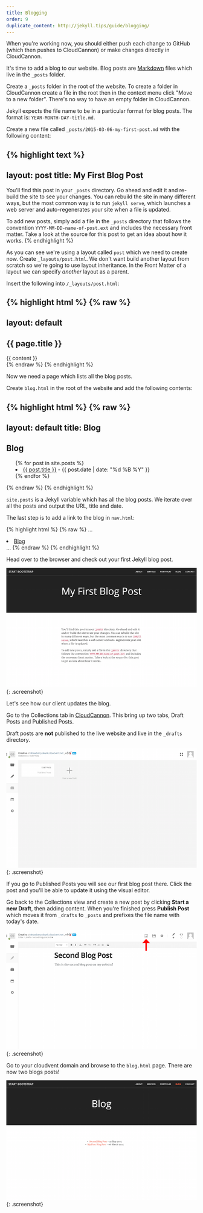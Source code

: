 ```yaml
---
title: Blogging
order: 9
duplicate_content: http://jekyll.tips/guide/blogging/
---
```


When you're working now, you should either push each change to GitHub (which then pushes to CloudCannon) or make changes directly in CloudCannon.

It's time to add a blog to our website. Blog posts are [Markdown](https://help.github.com/articles/markdown-basics/) files which live in the `_posts` folder.

Create a `_posts` folder in the root of the website. To create a folder in CloudCannon create a file in the root then in the context menu click "Move to a new folder". There's no way to have an empty folder in CloudCannon.

Jekyll expects the file name to be in a particular format for blog posts. The format is: `YEAR-MONTH-DAY-title.md`.

Create a new file called `_posts/2015-03-06-my-first-post.md` with the following content:

{% highlight text %}
---
layout: post
title: My First Blog Post
---
You'll find this post in your `_posts` directory. Go ahead and edit it and re-build
the site to see your changes. You can rebuild the site in many different ways, but
the most common way is to run `jekyll serve`, which launches a web server and
auto-regenerates your site when a file is updated.

To add new posts, simply add a file in the `_posts` directory that follows the
convention `YYYY-MM-DD-name-of-post.ext` and includes the necessary front matter.
Take a look at the source for this post to get an idea about how it works.
{% endhighlight %}


As you can see we're using a layout called `post` which we need to create now. Create `_layouts/post.html`. We don't want build another layout from scratch so we're going to use layout inheritance. In the Front Matter of a layout we can specify _another_ layout as a parent.

Insert the following into `/_layouts/post.html`:

{% highlight html %}
{% raw %}
---
layout: default
---
<section class="bg-dark">
  <div class="text-center">
    <h1>{{ page.title }}</h1>
  </div>
</section>

<section id="contact">
  <div class="container">
    <div class="col-md-6 col-md-offset-3">
      {{ content }}
    </div>
  </div>
</section>
{% endraw %}
{% endhighlight %}

Now we need a page which lists all the blog posts.

Create `blog.html` in the root of the website and add the following contents:

{% highlight html %}
{% raw %}
---
layout: default
title: Blog
---
<section class="bg-dark">
  <div class="text-center">
    <h1>Blog</h1>
  </div>
</section>

<section>
  <div class="container">
    <div class="row">
      <div class="text-center">
        <ul style="list-style-position: inside">
           {% for post in site.posts %}
             <li>
               <a href="{{ post.url }}">{{ post.title }}</a>
               - {{ post.date | date: "%d %B %Y" }}
             </li>
           {% endfor %}
        </ul>
      </div>
    </div>
  </div>
</section>
{% endraw %}
{% endhighlight %}

`site.posts` is a Jekyll variable which has all the blog posts. We iterate over all the posts and output the URL, title and date.

The last step is to add a link to the blog in `nav.html`:

{% highlight html %}
{% raw %}
...
<li {% if page.url == "/blog.html" %} class="active" {% endif %}>
  <a href="/blog.html">Blog</a>
</li>
...
{% endraw %}
{% endhighlight %}

Head over to the browser and check out your first Jekyll blog post.

![Blog](/img/guide/blog/blog.png){: .screenshot}

Let's see how our client updates the blog.

Go to the Collections tab in [CloudCannon](http://cloudcannon.com). This bring up two tabs, Draft Posts and Published Posts.

Draft posts are **not** published to the live website and live in the `_drafts` directory.

![Collections](/img/guide/blog/collections.png){: .screenshot}

If you go to Published Posts you will see our first blog post there. Click the post and you'll be able to update it using the visual editor.

Go back to the Collections view and create a new post by clicking **Start a new Draft**, then adding content. When you're finished press **Publish Post** which moves it from `_drafts` to `_posts` and prefixes the file name with today's date.

![New Post](/img/guide/blog/new_post.png){: .screenshot}

Go to your cloudvent domain and browse to the `blog.html` page. There are now two blogs posts!

![Blog Index](/img/guide/blog/blog_index.png){: .screenshot}

